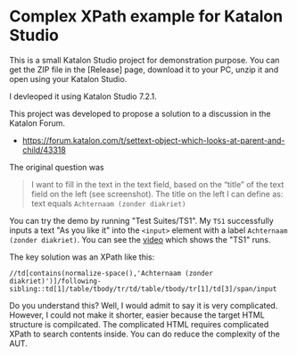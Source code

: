 Complex XPath example for Katalon Studio
=========================================

This is a small Katalon Studio project for demonstration purpose.
You can get the ZIP file in the [Release] page, download it to your PC,
unzip it and open using your Katalon Studio.

I devleoped it using Katalon Studio 7.2.1.

This project was developed to propose a solution to a discussion in the Katalon Forum.

- https://forum.katalon.com/t/settext-object-which-looks-at-parent-and-child/43318

The original question was

>I want to fill in the text in the text field, based on the “title” of the text field on the left (see screenshot). The title on the left I can define as: text equals `Achternaam (zonder diakriet)`


You can try the demo by running "Test Suites/TS1". My `TS1` successfully inputs a text "As you like it" into the `<input>` element with a label `Achternaam (zonder diakriet)`. You can see the [video](https://drive.google.com/file/d/1aMZwjt8LCCa4CunIlAvLdM4J7WXbCTWs/view?usp=sharing) which shows the "TS1" runs.

The key solution was an XPath like this:

```
//td[contains(normalize-space(),'Achternaam (zonder diakriet)')]/following-sibling::td[1]/table/tbody/tr/td/table/tbody/tr[1]/td[3]/span/input
```

Do you understand this? Well, I would admit to say it is very complicated. However, I could not make it shorter, easier because the target HTML structure is compilcated. The complicated HTML requires complicated XPath to search contents inside. You can do reduce the complexity of the AUT.

 
 